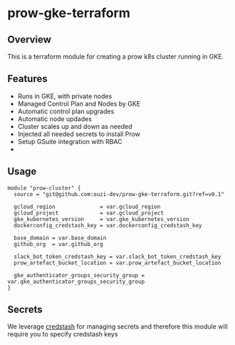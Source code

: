 # prow-gke-terraform

## Overview

This is a terraform module for creating a prow k8s cluster running in GKE.

## Features

- Runs in GKE, with private nodes 
- Managed Control Plan and Nodes by GKE
- Automatic control plan upgrades
- Automatic node updades
- Cluster scales up and down as needed
- Injected all needed secrets to install Prow
- Setup GSuite integration with RBAC
- 

## Usage

```
module "prow-cluster" {
  source = "git@github.com:ouzi-dev/prow-gke-terraform.git?ref=v0.1"

  gcloud_region              = var.gcloud_region
  gcloud_project             = var.gcloud_project
  gke_kubernetes_version     = var.gke_kubernetes_version
  dockerconfig_credstash_key = var.dockerconfig_credstash_key

  base_domain = var.base_domain
  github_org  = var.github_org

  slack_bot_token_credstash_key = var.slack_bot_token_credstash_key
  prow_artefact_bucket_location = var.prow_artefact_bucket_location

  gke_authenticator_groups_security_group = var.gke_authenticator_groups_security_group
}
```

## Secrets

We leverage [credstash](https://github.com/fugue/credstash) for managing secrets and therefore this module will require you to specify credstash keys
